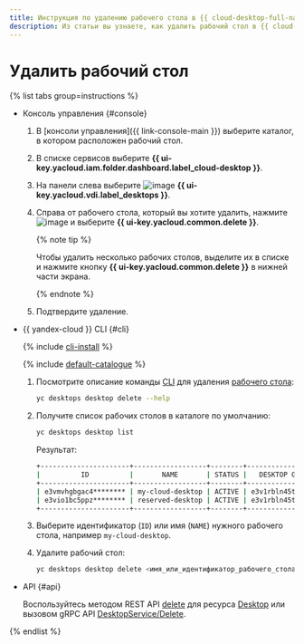 ```yaml
---
title: Инструкция по удалению рабочего стола в {{ cloud-desktop-full-name }}
description: Из статьи вы узнаете, как удалить рабочий стол в {{ cloud-desktop-full-name }}.
---
```


# Удалить рабочий стол

{% list tabs group=instructions %}

- Консоль управления {#console}

  1. В [консоли управления]({{ link-console-main }}) выберите каталог, в котором расположен рабочий стол.
  1. В списке сервисов выберите **{{ ui-key.yacloud.iam.folder.dashboard.label_cloud-desktop }}**.
  1. На панели слева выберите ![image](../../../_assets/console-icons/display.svg) **{{ ui-key.yacloud.vdi.label_desktops }}**.
  1. Справа от рабочего стола, который вы хотите удалить, нажмите ![image](../../../_assets/console-icons/ellipsis.svg) и выберите **{{ ui-key.yacloud.common.delete }}**.

      {% note tip %}

      Чтобы удалить несколько рабочих столов, выделите их в списке и нажмите кнопку **{{ ui-key.yacloud.common.delete }}** в нижней части экрана.

      {% endnote %}

  1. Подтвердите удаление.

- {{ yandex-cloud }} CLI {#cli}

  {% include [cli-install](../../../_includes/cli-install.md) %}

  {% include [default-catalogue](../../../_includes/default-catalogue.md) %}

  1. Посмотрите описание команды [CLI](../../../cli/index.yaml) для удаления [рабочего стола](../../../cloud-desktop/concepts/desktops-and-groups.md):

      ```bash
      yc desktops desktop delete --help
      ```

  1. Получите список рабочих столов в каталоге по умолчанию:

      ```bash
      yc desktops desktop list
      ```

      Результат:

      ```bash
      +----------------------+------------------+--------+----------------------+---------------------+
      |          ID          |       NAME       | STATUS |   DESKTOP GROUP ID   |   CREATED (UTC-0)   |
      +----------------------+------------------+--------+----------------------+---------------------+
      | e3vmvhgbgac4******** | my-cloud-desktop | ACTIVE | e3v1rbln45tl******** | 2024-10-09 22:42:28 |
      | e3vio1bc5ppz******** | reserved-desktop | ACTIVE | e3v1rbln45tl******** | 2024-10-09 21:35:17 |
      +----------------------+------------------+--------+----------------------+---------------------+
      ```

  1. Выберите идентификатор (`ID`) или имя (`NAME`) нужного рабочего стола, например `my-cloud-desktop`.
  1. Удалите рабочий стол:

      ```bash
      yc desktops desktop delete <имя_или_идентификатор_рабочего_стола>
      ```

- API {#api}

  Воспользуйтесь методом REST API [delete](../../api-ref/Desktop/delete.md) для ресурса [Desktop](../../api-ref/Desktop/index.md) или вызовом gRPC API [DesktopService/Delete](../../api-ref/grpc/Desktop/delete.md).

{% endlist %}
